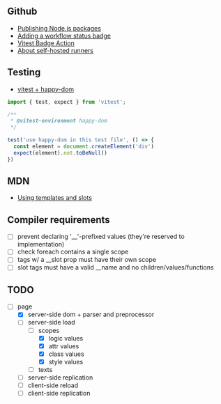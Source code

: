 ## Github

* [Publishing Node.js packages](https://docs.github.com/en/actions/use-cases-and-examples/publishing-packages/publishing-nodejs-packages)
* [Adding a workflow status badge](https://docs.github.com/en/actions/monitoring-and-troubleshooting-workflows/monitoring-workflows/adding-a-workflow-status-badge)
* [Vitest Badge Action](https://github.com/marketplace/actions/vitest-badge-action)
* [About self-hosted runners](https://docs.github.com/en/actions/hosting-your-own-runners/managing-self-hosted-runners/about-self-hosted-runners)

## Testing

* [vitest + happy-dom](https://vitest.dev/config/#environment)

```js
import { test, expect } from 'vitest';

/**
 * @vitest-environment happy-dom
 */

test('use happy-dom in this test file', () => {
  const element = document.createElement('div')
  expect(element).not.toBeNull()
})
```

## MDN

* [Using templates and slots](https://developer.mozilla.org/en-US/docs/Web/API/Web_components/Using_templates_and_slots)

## Compiler requirements

* [ ] prevent declaring '__'-prefixed values (they're reserved to implementation)
* [ ] check foreach contains a single scope
* [ ] tags w/ a __slot prop must have their own scope
* [ ] slot tags must have a valid __name and no children/values/functions

## TODO

* [ ] page
  * [x] server-side dom + parser and preprocessor
  * [ ] server-side load
    * [ ] scopes
      * [x] logic values
      * [x] attr values
      * [x] class values
      * [x] style values
    * [ ] texts
  * [ ] server-side replication
  * [ ] client-side reload
  * [ ] client-side replication
